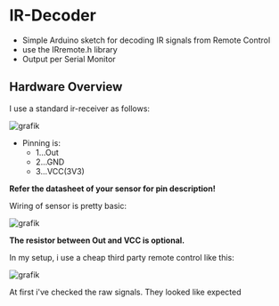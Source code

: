 # IR-Decoder
*  Simple Arduino sketch for decoding IR signals from Remote Control
*  use the IRremote.h library
*  Output per Serial Monitor

## Hardware Overview

I use a standard ir-receiver as follows:

![grafik](https://user-images.githubusercontent.com/73773036/97799408-6dbb5900-1c2e-11eb-8a76-7e3e1dbaa29b.png)

*  Pinning is:
   *  1...Out
   *  2...GND
   *  3...VCC(3V3)
   
**Refer the datasheet of your sensor for pin description!**

Wiring of sensor is pretty basic:

![grafik](https://user-images.githubusercontent.com/73773036/97799621-837d4e00-1c2f-11eb-9b96-da6cf88432da.png)


**The resistor between Out and VCC is optional.**

In my setup, i use a cheap third party remote control like this:

![grafik](https://user-images.githubusercontent.com/73773036/97800297-6d25c100-1c34-11eb-8d23-435467d86fd5.png)

At first i've checked the raw signals. They looked like expected
